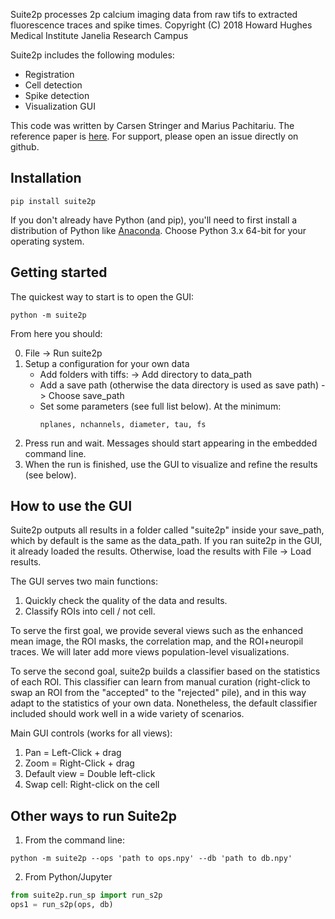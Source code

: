 Suite2p processes 2p calcium imaging data from raw tifs to extracted fluorescence traces and spike times. 
Copyright (C) 2018  Howard Hughes Medical Institute Janelia Research Campus

Suite2p includes the following modules:

* Registration
* Cell detection
* Spike detection 
* Visualization GUI

This code was written by Carsen Stringer and Marius Pachitariu. The reference paper is [here](https://www.biorxiv.org/content/early/2017/07/20/061507). For support, please open an issue directly on github.

## Installation

~~~~
pip install suite2p
~~~~

If you don't already have Python (and pip), you'll need to first install a distribution of Python like [Anaconda](https://www.anaconda.com/download/). Choose Python 3.x 64-bit for your operating system. 

## Getting started

The quickest way to start is to open the GUI:

~~~~
python -m suite2p
~~~~

From here you should:

0. File -> Run suite2p
1. Setup a configuration for your own data
    * Add folders with tiffs:  -> Add directory to data_path
    * Add a save path (otherwise the data directory is used as save path) -> Choose save_path
    * Set some parameters (see full list below). At the minimum: 
		~~~~
		nplanes, nchannels, diameter, tau, fs
		~~~~
2. Press run and wait. Messages should start appearing in the embedded command line. 
3. When the run is finished, use the GUI to visualize and refine the results (see below).

## How to use the GUI

Suite2p outputs all results in a folder called "suite2p" inside your save_path, which by default is the same as the data_path. If you ran suite2p in the GUI, it already loaded the results. Otherwise, load the results with File -> Load results. 

The GUI serves two main functions:

1. Quickly check the quality of the data and results. 
2. Classify ROIs into cell / not cell.
 
To serve the first goal, we provide several views such as the enhanced mean image, the ROI masks, the correlation map, and the ROI+neuropil traces. We will later add more views population-level visualizations. 

To serve the second goal, suite2p builds a classifier based on the statistics of each ROI. This classifier can learn from manual curation (right-click to swap an ROI from the "accepted" to the "rejected" pile), and in this way adapt to the statistics of your own data. Nonetheless, the default classifier included should work well in a wide variety of scenarios. 
 
Main GUI controls (works for all views):

1. Pan  = Left-Click  + drag  
2. Zoom = Right-Click + drag  
3. Default view = Double left-click
4. Swap cell: Right-click on the cell
 
## Other ways to run Suite2p

1. From the command line:
~~~~
python -m suite2p --ops 'path to ops.npy' --db 'path to db.npy'
~~~~
	
2. From Python/Jupyter
~~~~python
from suite2p.run_sp import run_s2p
ops1 = run_s2p(ops, db)
~~~~
